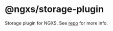 # @ngxs/storage-plugin

Storage plugin for NGXS. See [repo](https://github.com/ngxs/store) for more info.
